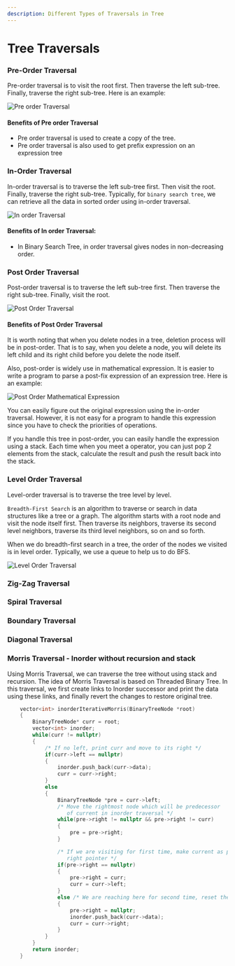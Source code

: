 ```yaml
---
description: Different Types of Traversals in Tree
---
```


# Tree Traversals

### Pre-Order Traversal

Pre-order traversal is to visit the root first. Then traverse the left sub-tree. Finally, traverse the right sub-tree. Here is an example:

![Pre order Traversal](<../../../.gitbook/assets/image (62).png>)

#### Benefits of Pre order Traversal

* Pre order traversal is used to create a copy of the tree.&#x20;
* Pre order traversal is also used to get prefix expression on an expression tree

### In-Order Traversal

In-order traversal is to traverse the left sub-tree first. Then visit the root. Finally, traverse the right sub-tree. Typically, for `binary search tree`, we can retrieve all the data in sorted order using in-order traversal.

![In order Traversal](<../../../.gitbook/assets/image (57).png>)

#### Benefits of In order Traversal:

* In Binary Search Tree, in order traversal gives nodes in non-decreasing order.

### Post Order Traversal

Post-order traversal is to traverse the left sub-tree first. Then traverse the right sub-tree. Finally, visit the root.

![Post Order Traversal](<../../../.gitbook/assets/image (58).png>)

#### Benefits of Post Order Traversal

It is worth noting that when you delete nodes in a tree, deletion process will be in post-order. That is to say, when you delete a node, you will delete its left child and its right child before you delete the node itself.

Also, post-order is widely use in mathematical expression. It is easier to write a program to parse a post-fix expression of an expression tree. Here is an example:

![Post Order Mathematical Expression](<../../../.gitbook/assets/image (65).png>)

You can easily figure out the original expression using the in-order traversal. However, it is not easy for a program to handle this expression since you have to check the priorities of operations.

If you handle this tree in post-order, you can easily handle the expression using a stack. Each time when you meet a operator, you can just pop 2 elements from the stack, calculate the result and push the result back into the stack.



### Level Order Traversal

Level-order traversal is to traverse the tree level by level.

`Breadth-First Search` is an algorithm to traverse or search in data structures like a tree or a graph. The algorithm starts with a root node and visit the node itself first. Then traverse its neighbors, traverse its second level neighbors, traverse its third level neighbors, so on and so forth.

When we do breadth-first search in a tree, the order of the nodes we visited is in level order. Typically, we use a queue to help us to do BFS.

![Level Order Traversal](<../../../.gitbook/assets/image (60).png>)

### Zig-Zag Traversal



### Spiral Traversal



### Boundary Traversal



### Diagonal Traversal

### Morris Traversal - Inorder without recursion and stack

Using Morris Traversal, we can traverse the tree without using stack and recursion. The idea of Morris Traversal is based on Threaded Binary Tree. In this traversal, we first create links to Inorder successor and print the data using these links, and finally revert the changes to restore original tree.&#x20;

```cpp
    vector<int> inorderIterativeMorris(BinaryTreeNode *root)
    {
        BinaryTreeNode* curr = root;
        vector<int> inorder;
        while(curr != nullptr)
        {
            /* If no left, print curr and move to its right */
            if(curr->left == nullptr)
            {
                inorder.push_back(curr->data);
                curr = curr->right;
            }
            else
            {
                BinaryTreeNode *pre = curr->left;
                /* Move the rightmost node which will be predecessor 
                   of current in inorder traversal */
                while(pre->right != nullptr && pre->right != curr)
                {
                    pre = pre->right;
                }

                /* If we are visiting for first time, make current as prev
                   right pointer */
                if(pre->right == nullptr)
                {
                    pre->right = curr;
                    curr = curr->left;
                }
                else /* We are reaching here for second time, reset the right ptr */ 
                {
                    pre->right = nullptr;
                    inorder.push_back(curr->data);
                    curr = curr->right;
                }
            }
        }
        return inorder;
    }
```
